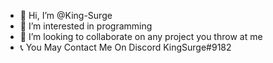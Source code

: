 - 👋 Hi, I’m @King-Surge
- 👀 I’m interested in programming
- 💞️ I’m looking to collaborate on any project you throw at me
- 📞 You May Contact Me On Discord KingSurge#9182
<!---
King-Surge/King-Surge is a ✨ special ✨ repository because its `README.md` (this file) appears on your GitHub profile.
You can click the Preview link to take a look at your changes.
--->

